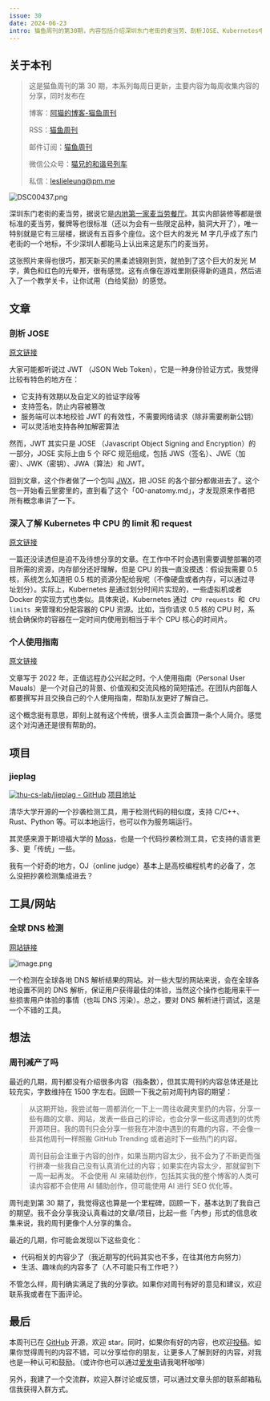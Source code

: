 ```yaml
---
issue: 30
date: 2024-06-23
intro: 猫鱼周刊的第30期，内容包括介绍深圳东门老街的麦当劳、剖析JOSE、Kubernetes中CPU的限制和请求、个人使用指南、jieplag项目和全球DNS检测。
---
```


## 关于本刊

> 这是猫鱼周刊的第 30 期，本系列每周日更新，主要内容为每周收集内容的分享，同时发布在
>
> 博客：[阿猫的博客-猫鱼周刊](https://ameow.xyz/categories/weekly)
>
> RSS：[猫鱼周刊](https://ameow.xyz/feed/categories/weekly.xml)
>
> 邮件订阅：[猫鱼周刊](https://quail.ink/ameow)
>
> 微信公众号：[猫兄的和谐号列车](http://img.ameow.xyz/202401141448662.png)
>
> 私信：[leslieleung@pm.me](mailto:leslieleung@pm.me)

![DSC00437.png](https://img.ameow.xyz/202406231355815.png)

深圳东门老街的麦当劳，据说它是[内地第一家麦当劳餐厅](https://www.mcdonalds.com.cn/index/mcd/mcdonalds-china/mcd-in-china-2)。其实内部装修等都是很标准的麦当劳，餐牌等也很标准（还以为会有一些限定品种，脑洞大开了），唯一特别就是它有三层楼，据说有五百多个座位。这个巨大的发光 M 字几乎成了东门老街的一个地标，不少深圳人都能马上认出来这是东门的麦当劳。

这张照片来得也很巧，那天新买的黑柔滤镜刚到货，就拍到了这个巨大的发光 M 字，黄色和红色的光晕开，很有感觉。这有点像在游戏里刚获得新的道具，然后进入了一个教学关卡，让你试用（白给奖励）的感觉。

## 文章

### 剖析 JOSE

[原文链接](https://github.com/lestrrat-go/jwx/blob/develop/v2/docs/00-anatomy.md)

大家可能都听说过 JWT （JSON Web Token），它是一种身份验证方式，我觉得比较有特色的地方在：

- 它支持有效期以及自定义的验证字段等
- 支持签名，防止内容被篡改
- 服务端可以本地校验 JWT 的有效性，不需要网络请求（除非需要刷新公钥）
- 可以灵活地支持各种加解密算法

然而，JWT 其实只是 JOSE （Javascript Object Signing and Encryption）的一部分，JOSE 实际上由 5 个 RFC 规范组成，包括 JWS（签名）、JWE（加密）、JWK（密钥）、JWA（算法）和 JWT。

回到文章，这个作者做了一个包叫 [JWX](https://github.com/lestrrat-go/jwx)，把 JOSE 的各个部分都做进去了。这个包一开始看云里雾里的，直到看了这个「00-anatomy.md」，才发现原来作者把所有概念串讲了一下。

### 深入了解 Kubernetes 中 CPU 的 limit 和 request

[原文链接](https://www.datadoghq.com/blog/kubernetes-cpu-requests-limits/)

一篇还没读透但是迫不及待想分享的文章。在工作中不时会遇到需要调整部署的项目所需的资源，内存部分还好理解，但是 CPU 的我一直没摸透：假设我需要 0.5 核，系统怎么知道把 0.5 核的资源分配给我呢（不像硬盘或者内存，可以通过寻址划分）。实际上，Kubernetes 是通过划分时间片实现的，一些虚拟机或者 Docker 的实现方式也类似。具体来说，Kubernetes 通过  `CPU requests`  和  `CPU limits`  来管理和分配容器的 CPU 资源。比如，当你请求 0.5 核的 CPU 时，系统会确保你的容器在一定时间内使用到相当于半个 CPU 核心的时间片。

### 个人使用指南

[原文链接](https://futureforum.com/2022/07/15/personal-user-manual/)

文章写于 2022 年，正值远程办公兴起之时。个人使用指南（Personal User Mauals）是一个对自己的背景、价值观和交流风格的简短描述。在团队内部每人都要撰写并且交换自己的个人使用指南，帮助队友更好了解自己。

这个概念挺有意思，即刻上就有这个传统，很多人主页会置顶一条个人简介。感觉这个对沟通还是很有帮助的。

## 项目

### jieplag

[![thu-cs-lab/jieplag - GitHub](https://gh-card.dev/repos/thu-cs-lab/jieplag.svg)](https://github.com/thu-cs-lab/jieplag)
[项目地址](https://github.com/thu-cs-lab/jieplag)

清华大学开源的一个抄袭检测工具，用于检测代码的相似度，支持 C/C++、Rust、Python 等。可以本地运行，也可以作为服务端运行。

其灵感来源于斯坦福大学的 [Moss](https://theory.stanford.edu/~aiken/moss/)，也是一个代码抄袭检测工具，它支持的语言更多、更「传统」一些。

我有一个好奇的地方，OJ（online judge）基本上是高校编程机考的必备了，怎么没把抄袭检测集成进去？

## 工具/网站

### 全球 DNS 检测

[网站链接](https://dnschecked.com)

![image.png](https://img.ameow.xyz/202406231441459.png)

一个检测在全球各地 DNS 解析结果的网站。对一些大型的网站来说，会在全球各地设置不同的 DNS 解析，保证用户获得最佳的体验，当然这个操作也能用来干一些损害用户体验的事情（也叫 DNS 污染）。总之，要对 DNS 解析进行调试，这是一个不错的工具。

## 想法

### 周刊减产了吗

最近的几期，周刊都没有介绍很多内容（指条数），但其实周刊的内容总体还是比较充实，字数维持在 1500 字左右。回顾一下我之前对周刊内容的期望：

> 从这期开始，我尝试每一周都消化一下上一周往收藏夹里扔的内容，分享一些有趣的文章、网站，发表一些自己的评论，也会分享一些这周遇到的优秀开源项目。我的周刊只会分享一些我在冲浪中遇到的有趣的内容，不会像一些其他周刊一样照搬 GitHub Trending 或者追时下一些热门的内容。

> 周刊目前会注重于内容的创作，如果当期内容太少，我不会为了不断更而强行拼凑一些我自己没有认真消化过的内容；如果实在内容太少，那就留到下一周一起再发。
> 不会使用 AI 来辅助创作，包括其实我的整个博客的人类可读内容都不会使用 AI 辅助创作，但可能使用 AI 进行 SEO 优化等。

周刊走到第 30 期了，我觉得这也算是一个里程碑，回顾一下，基本达到了我自己的期望。我不会分享我没认真看过的文章/项目，比起一些「内参」形式的信息收集来说，我的周刊更像个人分享的集合。

最近的几期，你可能会发现以下这些变化：

- 代码相关的内容少了（我近期写的代码其实也不多，在往其他方向努力）
- 生活、趣味向的内容多了（人不可能只有工作吧？）

不管怎么样，周刊确实满足了我的分享欲。如果你对周刊有好的意见和建议，欢迎联系我或者在下面评论。

## 最后

本周刊已在 [GitHub](https://github.com/LeslieLeung/cat-fish-weekly) 开源，欢迎 star。同时，如果你有好的内容，也欢迎[投稿](https://github.com/LeslieLeung/cat-fish-weekly/issues/new?assignees=LeslieLeung&labels=&projects=&template=recommendations.md)。如果你觉得周刊的内容不错，可以分享给你的朋友，让更多人了解到好的内容，对我也是一种认可和鼓励。（或许你也可以通过[爱发电](https://afdian.net/a/3verest)请我喝杯咖啡）

另外，我建了一个交流群，欢迎入群讨论或反馈，可以通过文章头部的联系邮箱私信我获得入群方式。
